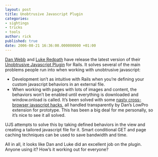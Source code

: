 ```yaml
---
layout: post
title: Unobtrusive Javascript Plugin
categories:
- sightings
- tricks
- tools
author: rick
published: true
date: 2006-08-21 16:36:00.000000000 +01:00
---
```

<p><a href="http://www.vivabit.com/bollocks">Dan Webb</a> and <a href="http://www.lukeredpath.co.uk/">Luke Redpath</a> have release the latest version of their <a href="http://www.ujs4rails.com/2006/8/21/announcing-ujs-rails-plugin-0-3">Unobtrusive Javascript Plugin</a> for Rails.  It solves several of the main problems people run into when working with unobtrusive javascript:</p>
<ul>
	<li>Development isn&#8217;t as intuitive with Rails when you&#8217;re defining your custom javascript behaviors in an external file.</li>
	<li>When working with pages with lots of images and content, the behaviors won&#8217;t be enabled until everything is downloaded and window.onload is called.  It&#8217;s been solved with some <a href="http://dean.edwards.name/weblog/2006/06/again/">nasty cross-browser javascript hacks</a>, all handled transparently by Dan&#8217;s LowPro extension for prototype.  This has been a big deal for me personally, so it&#8217;s nice to see it all solved.</li>
</ul>
<p><span class="caps">UJS</span> attempts to solve this by taking defined behaviors in the view and creating a tailored javascript file for it.  Smart conditional <span class="caps">GET</span> and page caching techniques can be used to save bandwidth and time.</p>
<p>All in all, it looks like Dan and Luke did an excellent job on the plugin.  Anyone using it?  How&#8217;s it working out for everyone?</p>